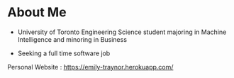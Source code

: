 # About Me 
- University of Toronto Engineering Science student majoring in Machine Intelligence and minoring in Business

- Seeking a full time software job

Personal Website : https://emily-traynor.herokuapp.com/
